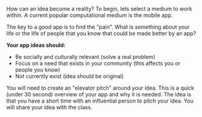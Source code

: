 How can an idea become a reality?  To begin, lets select a medium to work within.  A current popular computational medium is the mobile app.  

The key to a good app is to find the "pain".  What is something about your life or the life of people that you know that could be made better by an app?  

<b>Your app ideas should:</b>
- Be socially and culturally relevant (solve a real problem)
- Focus on a need that exists in your community (this affects you or people you know)
- Not currently exist (idea should be original)

You will need to create an "elevator pitch" around your idea.  This is a quick (under 30 second) overview of your app and why it is needed.  The idea is that you have a short time with an influential person to pitch your idea.  You will share your idea with the class.